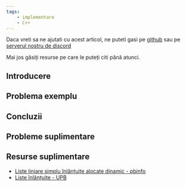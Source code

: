 ```yaml
---
tags:
    - implementare
    - C++
---
```


Daca vreti sa ne ajutati cu acest articol, ne puteti gasi pe [github](https://github.com/roalgo-discord/arhiva-educationala) sau pe [serverul nostru de discord](https://discord.gg/vdDRSmg3fC)

Mai jos găsiți resurse pe care le puteți citi până atunci.

## Introducere

## Problema exemplu

## Concluzii

## Probleme suplimentare

## Resurse suplimentare

* [Liste liniare simplu înlănțuite alocate dinamic - pbinfo](https://www.pbinfo.ro/articole/19576/liste-liniare-simplu-inlantuite-alocate-dinamic)
* [Liste înlănțuite - UPB](https://ocw.cs.pub.ro/courses/sd-ca/laboratoare/lab-02)